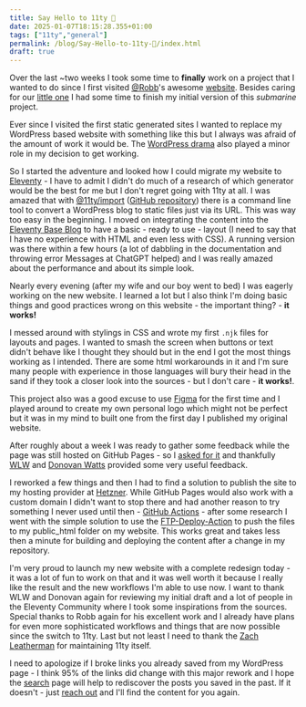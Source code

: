 ```yaml
---
title: Say Hello to 11ty 🚀
date: 2025-01-07T18:15:28.355+01:00
tags: ["11ty","general"]
permalink: /blog/Say-Hello-to-11ty-🚀/index.html
draft: true
---
```


Over the last ~two weeks I took some time to **finally** work on a project that I wanted to do since I first visited [@Robb](https://social.lol/@Robb)'s awesome [website](https://rknight.me). Besides caring for our [little one](https://social.lol/@flohgro/113730313406491012) I had some time to finish my initial version of this *submarine* project.

Ever since I visited the first static generated sites I wanted to replace my WordPress based website with something like this but I always was afraid of the amount of work it would be. The [WordPress drama](https://www.theverge.com/2024/9/27/24256361/wordpress-wp-engine-drama-explained-matt-mullenweg) also played a minor role in my decision to get working.

So I started the adventure and looked how I could migrate my website to [Eleventy](https://www.11ty.dev) - I have to admit I didn't do much of a research of which generator would be the best for me but I don't regret going with 11ty at all. I was amazed that with [@11ty/import](https://www.11ty.dev/docs/migrate/wordpress/#use-@11ty/import) ([GitHub repository](https://github.com/11ty/eleventy-import)) there is a command line tool to convert a WordPress blog to static files just via its URL. This was way too easy in the beginning. I moved on integrating the content into the [Eleventy Base Blog](https://demo-base-blog.11ty.dev) to have a basic - ready to use - layout (I need to say that I have no experience with HTML and even less with CSS). A running version was there within a few hours (a lot of dabbling in the documentation and throwing error Messages at ChatGPT helped) and I was really amazed about the performance and about its simple look.

Nearly every evening (after my wife and our boy went to bed) I was eagerly working on the new website. I learned a lot but I also think I'm doing basic things and good practices wrong on this website - the important thing? - **it works!** 

I messed around with stylings in CSS and wrote my first `.njk` files for layouts and pages. I wanted to smash the screen when buttons or text didn't behave like I thought they should but in the end I got the most things working as I intended. There are some html workarounds in it and I'm sure many people with experience in those languages will bury their head in the sand if they took a closer look into the sources - but I don't care - **it works!**.

This project also was a good excuse to use [Figma](https://figma.com) for the first time and I played around to create my own personal logo which might not be perfect but it was in my mind to built one from the first day I published my original website.

After roughly about a week I was ready to gather some feedback while the page was still hosted on GitHub Pages - so I [asked for it](https://social.lol/@flohgro/113746309888131420) and thankfully [WLW](https://social.lol/@wlw72@mastodon.social) and [Donovan Watts](https://social.lol/@dnvnwtts@indieweb.social) provided some very useful feedback. 

I reworked a few things and then I had to find a solution to publish the site to my hosting provider at [Hetzner](https://hetzner.cloud/?ref=HoOfQzkLxK0o). While GitHub Pages would also work with a custom domain I didn't want to stop there and had another  reason to try something I never used until then - [GitHub Actions](https://github.com/features/actions) - after some research I went with the simple solution to use the [FTP-Deploy-Action](https://github.com/SamKirkland/FTP-Deploy-Action) to push the files to my public_html folder on my website. This works great and takes less then a minute for building and deploying the content after a change in my repository.

I'm very proud to launch my new website with a complete redesign today - it was a lot of fun to work on that and it was well worth it because I really like the result and the new workflows I'm able to use now. I want to thank WLW and Donovan again for reviewing my initial draft and a lot of people in the Eleventy Community where I took some inspirations from the sources. Special thanks to Robb again for his excellent work and I already have plans for even more sophisticated workflows and things that are now possible since the switch to 11ty. Last but not least I need to thank the [Zach Leatherman](https://social.lol/@zachleat@zachleat.com) for maintaining 11ty itself.

I need to apologize if I broke links you already saved from my WordPress page - I think 95% of the links did change with this major rework and I hope the [search](/search) page will help to rediscover the posts you saved in the past. If it doesn't - just [reach out](/contactme) and I'll find the content for you again.